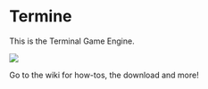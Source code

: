 # Termine
This is the Terminal Game Engine.

![](http://i.imgur.com/TZnFGFV.gif)

Go to the wiki for how-tos, the download and more!
